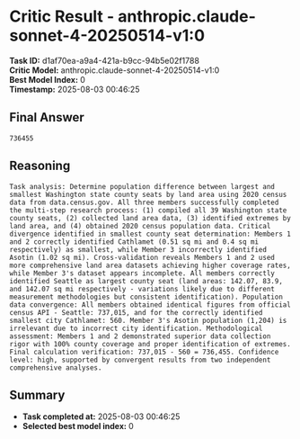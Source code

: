 # Critic Result - anthropic.claude-sonnet-4-20250514-v1:0

**Task ID:** d1af70ea-a9a4-421a-b9cc-94b5e02f1788  
**Critic Model:** anthropic.claude-sonnet-4-20250514-v1:0  
**Best Model Index:** 0  
**Timestamp:** 2025-08-03 00:46:25

## Final Answer
```
736455
```

## Reasoning
```
Task analysis: Determine population difference between largest and smallest Washington state county seats by land area using 2020 census data from data.census.gov. All three members successfully completed the multi-step research process: (1) compiled all 39 Washington state county seats, (2) collected land area data, (3) identified extremes by land area, and (4) obtained 2020 census population data. Critical divergence identified in smallest county seat determination: Members 1 and 2 correctly identified Cathlamet (0.51 sq mi and 0.4 sq mi respectively) as smallest, while Member 3 incorrectly identified Asotin (1.02 sq mi). Cross-validation reveals Members 1 and 2 used more comprehensive land area datasets achieving higher coverage rates, while Member 3's dataset appears incomplete. All members correctly identified Seattle as largest county seat (land areas: 142.07, 83.9, and 142.07 sq mi respectively - variations likely due to different measurement methodologies but consistent identification). Population data convergence: All members obtained identical figures from official census API - Seattle: 737,015, and for the correctly identified smallest city Cathlamet: 560. Member 3's Asotin population (1,204) is irrelevant due to incorrect city identification. Methodological assessment: Members 1 and 2 demonstrated superior data collection rigor with 100% county coverage and proper identification of extremes. Final calculation verification: 737,015 - 560 = 736,455. Confidence level: high, supported by convergent results from two independent comprehensive analyses.
```

## Summary
- **Task completed at:** 2025-08-03 00:46:25
- **Selected best model index:** 0
